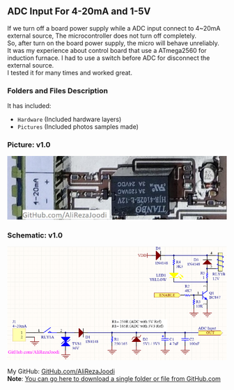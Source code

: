 ## ADC Input For 4-20mA and 1-5V
If we turn off a board power supply while a ADC input connect to 4~20mA external source, The microcontroller does not turn off completely.  
So, after turn on the board power supply, the micro will behave unreliably.  
It was my experience about control board that use a ATmega2560 for induction furnace. I had to use a switch before ADC for disconnect the external source.  
I tested it for many times and worked great.  

### Folders and Files Description
It has included:
- `Hardware` (Included hardware layers)
- `Pictures` (Included photos samples made)

### Picture: v1.0
![](Pictures/v1.0.jpg)

### Schematic: v1.0
![](Hardware/v1.0.png)

My GitHub: [GitHub.com/AliRezaJoodi](https://github.com/AliRezaJoodi)  
**Note**: [You can go here to download a single folder or file from GitHub.com](https://minhaskamal.github.io/DownGit/#/home)
